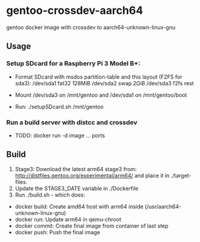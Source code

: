 # gentoo-crossdev-aarch64
gentoo docker image with crossdev to aarch64-unknown-linux-gnu

## Usage
### Setup SDcard for a Raspberry Pi 3 Model B+:
- Format SDcard with msdos partition-table and this layout (F2FS for sda3):
/dev/sda1 fat32 128MiB
/dev/sda2 swap  2GiB
/dev/sda3 f2fs  rest

- Mount /dev/sda3 on /mnt/gentoo and /dev/sda1 on /mnt/gentoo/boot
- Run: ./setupSDcard.sh /mnt/gentoo

### Run a build server with distcc and crossdev
- TODO: docker run -d image ... ports

## Build
1. Stage3: Download the latest arm64 stage3 from:
http://distfiles.gentoo.org/experimental/arm64/
and place it in ./target-files.
2. Update the STAGE3_DATE variable in ./Dockerfile
3. Run ./build.sh - which does:
- docker build: Create amd64 host with arm64 inside (/usr/aarch64-unknown-linux-gnu)
- docker run: Update arm64 in qemu-chroot
- docker commit: Create final image from container of last step
- docker push: Push the final image
